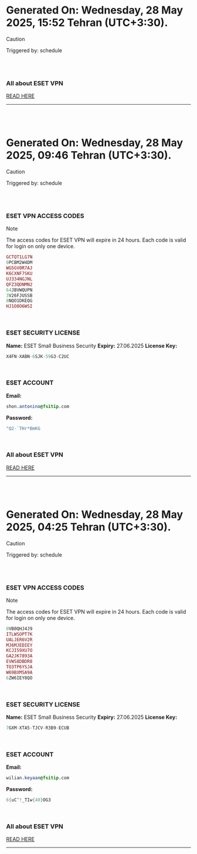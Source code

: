 # Generated On: Wednesday, 28 May 2025, 15:52 Tehran (UTC+3:30).

> [!CAUTION]
> Triggered by: schedule

<br><br>

### All about ESET VPN

[READ HERE](https://t.me/F_NiREvil/2113)

---

<br><br>

# Generated On: Wednesday, 28 May 2025, 09:46 Tehran (UTC+3:30).

> [!CAUTION]
> Triggered by: schedule

<br><br>

### ESET VPN ACCESS CODES

> [!NOTE]
> The access codes for ESET VPN will expire in 24 hours.
> Each code is valid for login on only one device.

```ruby
GCTQT1LG7N
0PCBM2W4DM
WG5GV0R7AJ
K6CXNF7SKU
UJ334NGJNL
QFZ3QDNMN2
64JBVWQUPN
3V26FJUSSB
8NQO1DKEQG
HJ1O8O6WSI
```

<br>

### ESET SECURITY LICENSE

**Name:** ESET Small Business Security
**Expiry:** 27.06.2025
**License Key:**

```POV-Ray SDL
X4FN-XABN-6SJK-59G3-C2UC
```

<br>

### ESET ACCOUNT

**Email:**

```CSS
shon.antonino@fsitip.com
```

**Password:**

```POV-Ray SDL
"Q2-`THr*BmKG
```

<br>

### All about ESET VPN

[READ HERE](https://t.me/F_NiREvil/2113)

---

<br><br>

# Generated On: Wednesday, 28 May 2025, 04:25 Tehran (UTC+3:30).

> [!CAUTION]
> Triggered by: schedule

<br><br>

### ESET VPN ACCESS CODES

> [!NOTE]
> The access codes for ESET VPN will expire in 24 hours.
> Each code is valid for login on only one device.

```ruby
0VB0QHJ4J9
ITLWSOPT7K
UALJER6V2R
MJ6MJEDIEY
KCJI59XU7O
GA2JK7893A
EVWS8DBDR8
TO3TP6YSJA
W69BXMSA9A
6ZW6IEY8QO
```

<br>

### ESET SECURITY LICENSE

**Name:** ESET Small Business Security
**Expiry:** 27.06.2025
**License Key:**

```POV-Ray SDL
7GXM-XTA5-TJCV-R3B9-ECUB
```

<br>

### ESET ACCOUNT

**Email:**

```CSS
wilian.keyaan@fsitip.com
```

**Password:**

```POV-Ray SDL
6{uC^!_TIw{40}OG3
```

<br>

### All about ESET VPN

[READ HERE](https://t.me/F_NiREvil/2113)

---

<br><br>

